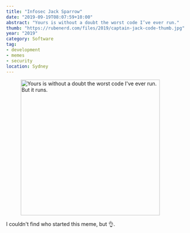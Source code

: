 ```yaml
---
title: "Infosec Jack Sparrow"
date: "2019-09-19T08:07:59+10:00"
abstract: "Yours is without a doubt the worst code I’ve ever run."
thumb: "https://rubenerd.com/files/2019/captain-jack-code-thumb.jpg"
year: "2019"
category: Software
tag:
- development
- memes
- security
location: Sydney
---
```

<figure><p><img src="https://rubenerd.com/files/2019/captain-jack-code@1x.jpg" srcset="https://rubenerd.com/files/2019/captain-jack-code@1x.jpg 1x, https://rubenerd.com/files/2019/captain-jack-code@2x.jpg 2x" alt="Yours is without a doubt the worst code I've ever run. But it runs." style="width:379px; height:369px;" /></p></figure>

I couldn't find who started this meme, but 👌.

